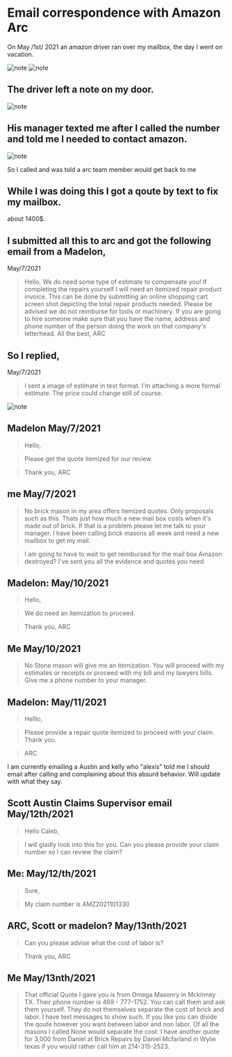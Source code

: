 # Email correspondence with Amazon Arc



On May /1st/ 2021 an amazon driver ran over my mailbox, the day I went on vacation.

![note](./assets/pic5.jpg)
![note](./assets/pic3.jpg)


## The driver left a note on my door.

![note](./assets/pic4.jpg)

## His manager texted me after I called the number and told me I needed to contact amazon.

![note](./assets/pic2.jpg)

So I called and was told a arc team member would get back to me

## While I was doing this I got a qoute by text to fix my mailbox.

about 1400$.

## I submitted all this to arc and got the following email from a Madelon,

May/7/2021

> Hello,
> We do need some type of estimate to compensate you! If completing the repairs yourself I will need an itemized repair product invoice. This can be done by submitting an online shopping cart screen shot depicting the total repair products needed. Please be advised we do not reimburse for tools or machinery. If you are going to hire someone make sure that you have the name, address and phone number of the person doing the work on that company's letterhead.
> All the best,
> ARC


## So I replied,

May/7/2021

> I sent a image of estimate in text format. I'm attaching a more formal estimate. The price could change still of course.

![note](./assets/pic1.jpg)

## Madelon May/7/2021

> Hello,

> Please get the quote itemized for our review.

> Thank you,
> ARC

## me May/7/2021

> No brick mason in my area offers itemized quotes. Only proposals such as this.  Thats just how much a new mail box costs when it's made out of brick. If that is a problem please let me talk to your manager. I have been calling brick masons all week and need a new mailbox to get my mail.


> I am going to have to wait to get reimbursed for the mail box Amazon destroyed?  I've sent you all the evidence and quotes you need.

## Madelon: May/10/2021

> Hello,

> We do need an itemization to proceed.

> Thank you,
> ARC

## Me May/10/2021

> No Stone mason will give me an itemization. You will proceed with my estimates or receipts or proceed with my bill and my lawyers bills. Give me a phone number to your manager.

## Madelon: May/11/2021

> Helllo,

> Please provide a repair quote itemized to proceed with your claim. Thank you.

> ARC

I am currently emailing a Austin and kelly who "alexis" told me I should email after calling and complaining about this absurd behavior. Will update with what they say.

## Scott Austin Claims Supervisor email May/12th/2021

> Hello Caleb,

> I will gladly look into this for you. Can you please provide your claim number so I can review the claim?

## Me: May/12/th/2021

> Sure,

>  My claim number is AMZ2021101330

## ARC, Scott or madelon? May/13nth/2021

> Can you please advise what the cost of labor is?

> Thank you,
> ARC

## Me May/13nth/2021

> That official Quote I gave you is from Omega Masonry in Mckinney TX. Their phone number is  469 - 777-1752. You can call them and ask them yourself. They do not themselves separate the cost of brick and labor. I have text messages to show such. If you like you can divide the qoute however you want between labor and non labor. Of all the masons I called None would separate the cost. I have another quote for 3,000 from Daniel at Brick Repairs by Daniel Mcfarland in Wylie texas if you would rather call him at 214-315-2523. 

